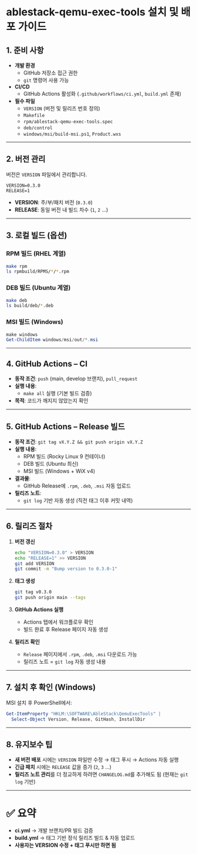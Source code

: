 # ablestack-qemu-exec-tools 설치 및 배포 가이드

## 1. 준비 사항
- **개발 환경**
  - GitHub 저장소 접근 권한
  - `git` 명령어 사용 가능
- **CI/CD**
  - GitHub Actions 활성화 (`.github/workflows/ci.yml`, `build.yml` 존재)
- **필수 파일**
  - `VERSION` (버전 및 릴리즈 번호 정의)
  - `Makefile`
  - `rpm/ablestack-qemu-exec-tools.spec`
  - `deb/control`
  - `windows/msi/build-msi.ps1`, `Product.wxs`

---

## 2. 버전 관리
버전은 `VERSION` 파일에서 관리합니다.

```
VERSION=0.3.0
RELEASE=1
```

- **VERSION**: 주/부/패치 버전 (`0.3.0`)
- **RELEASE**: 동일 버전 내 빌드 차수 (`1`, `2` …)

---

## 3. 로컬 빌드 (옵션)
### RPM 빌드 (RHEL 계열)
```bash
make rpm
ls rpmbuild/RPMS/*/*.rpm
```

### DEB 빌드 (Ubuntu 계열)
```bash
make deb
ls build/deb/*.deb
```

### MSI 빌드 (Windows)
```powershell
make windows
Get-ChildItem windows/msi/out/*.msi
```

---

## 4. GitHub Actions – CI
- **동작 조건**: `push` (main, develop 브랜치), `pull_request`
- **실행 내용**:
  - `make all` 실행 (기본 빌드 검증)
- **목적**: 코드가 깨지지 않았는지 확인

---

## 5. GitHub Actions – Release 빌드
- **동작 조건**: `git tag vX.Y.Z && git push origin vX.Y.Z`
- **실행 내용**:
  - RPM 빌드 (Rocky Linux 9 컨테이너)
  - DEB 빌드 (Ubuntu 최신)
  - MSI 빌드 (Windows + WiX v4)
- **결과물**:
  - GitHub Release에 `.rpm`, `.deb`, `.msi` 자동 업로드
- **릴리즈 노트**:
  - `git log` 기반 자동 생성 (직전 태그 이후 커밋 내역)

---

## 6. 릴리즈 절차
1. **버전 갱신**
   ```bash
   echo "VERSION=0.3.0" > VERSION
   echo "RELEASE=1" >> VERSION
   git add VERSION
   git commit -m "Bump version to 0.3.0-1"
   ```

2. **태그 생성**
   ```bash
   git tag v0.3.0
   git push origin main --tags
   ```

3. **GitHub Actions 실행**
   - Actions 탭에서 워크플로우 확인
   - 빌드 완료 후 Release 페이지 자동 생성

4. **릴리즈 확인**
   - `Release` 페이지에서 `.rpm`, `.deb`, `.msi` 다운로드 가능
   - 릴리즈 노트 = `git log` 자동 생성 내용

---

## 7. 설치 후 확인 (Windows)
MSI 설치 후 PowerShell에서:

```powershell
Get-ItemProperty "HKLM:\SOFTWARE\AbleStack\QemuExecTools" |
  Select-Object Version, Release, GitHash, InstallDir
```

---

## 8. 유지보수 팁
- **새 버전 배포** 시에는 `VERSION` 파일만 수정 → 태그 푸시 → Actions 자동 실행
- **긴급 패치** 시에는 `RELEASE` 값을 증가 (`2`, `3` …)
- **릴리즈 노트 관리**를 더 정교하게 하려면 `CHANGELOG.md`를 추가해도 됨 (현재는 `git log` 기반)

---

# ✅ 요약
- **ci.yml** → 개발 브랜치/PR 빌드 검증  
- **build.yml** → 태그 기반 정식 릴리즈 빌드 & 자동 업로드  
- **사용자는 VERSION 수정 + 태그 푸시만 하면 됨**
